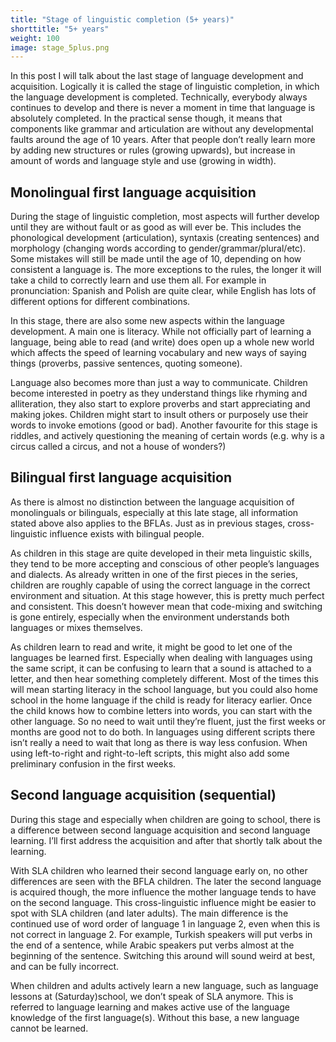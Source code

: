 ```yaml
---
title: "Stage of linguistic completion (5+ years)"
shorttitle: "5+ years"
weight: 100
image: stage_5plus.png
---
```


In this post I will talk about the last stage of language development and acquisition. Logically it is called the stage of linguistic completion, in which the language development is completed. Technically, everybody always continues to develop and there is never a moment in time that language is absolutely completed. In the practical sense though, it means that components like grammar and articulation are without any developmental faults around the age of 10 years. After that people don’t really learn more by adding new structures or rules (growing upwards), but increase in amount of words and language style and use (growing in width).

## Monolingual first language acquisition
During the stage of linguistic completion, most aspects will further develop until they are without fault or as good as will ever be. This includes the phonological development (articulation), syntaxis (creating sentences) and morphology (changing words according to gender/grammar/plural/etc). Some mistakes will still be made until the age of 10, depending on how consistent a language is. The more exceptions to the rules, the longer it will take a child to correctly learn and use them all. For example in pronunciation: Spanish and Polish are quite clear, while English has lots of different options for different combinations.

In this stage, there are also some new aspects within the language development. A main one is literacy. While not officially part of learning a language, being able to read (and write) does open up a whole new world which affects the speed of learning vocabulary and new ways of saying things (proverbs, passive sentences, quoting someone).

Language also becomes more than just a way to communicate. Children become interested in poetry as they understand things like rhyming and alliteration, they also start to explore proverbs and start appreciating and making jokes. Children might start to insult others or purposely use their words to invoke emotions (good or bad). Another favourite for this stage is riddles, and actively questioning the meaning of certain words (e.g. why is a circus called a circus, and not a house of wonders?)

## Bilingual first language acquisition
As there is almost no distinction between the language acquisition of monolinguals or bilinguals, especially at this late stage, all information stated above also applies to the BFLAs. Just as in previous stages, cross-linguistic influence exists with bilingual people.

As children in this stage are quite developed in their meta linguistic skills, they tend to be more accepting and conscious of other people’s languages and dialects. As already written in one of the first pieces in the series, children are roughly capable of using the correct language in the correct environment and situation. At this stage however, this is pretty much perfect and consistent. This doesn’t however mean that code-mixing and switching is gone entirely, especially when the environment understands both languages or mixes themselves.

As children learn to read and write, it might be good to let one of the languages be learned first. Especially when dealing with languages using the same script, it can be confusing to learn that a sound is attached to a letter, and then hear something completely different. Most of the times this will mean starting literacy in the school language, but you could also home school in the home language if the child is ready for literacy earlier. Once the child knows how to combine letters into words, you can start with the other language. So no need to wait until they’re fluent, just the first weeks or months are good not to do both. In languages using different scripts there isn’t really a need to wait that long as there is way less confusion. When using left-to-right and right-to-left scripts, this might also add some preliminary confusion in the first weeks.

## Second language acquisition (sequential)
During this stage and especially when children are going to school, there is a difference between second language acquisition and second language learning. I’ll first address the acquisition and after that shortly talk about the learning.

With SLA children who learned their second language early on, no other differences are seen with the BFLA children. The later the second language is acquired though, the more influence the mother language tends to have on the second language. This cross-linguistic influence might be easier to spot with SLA children (and later adults). The main difference is the continued use of word order of language 1 in language 2, even when this is not correct in language 2. For example, Turkish speakers will put verbs in the end of a sentence, while Arabic speakers put verbs almost at the beginning of the sentence. Switching this around will sound weird at best, and can be fully incorrect.

When children and adults actively learn a new language, such as language lessons at (Saturday)school, we don’t speak of SLA anymore. This is referred to language learning and makes active use of the language knowledge of the first language(s). Without this base, a new language cannot be learned.
